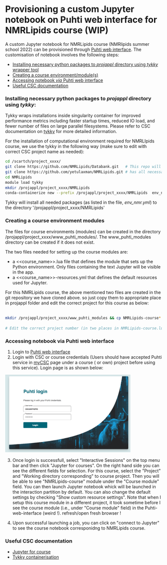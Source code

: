 # Provisioning  a custom Jupyter notebook on Puhti web interface for NMRLipids course (WIP)

A custom Jupyter notebook for NMRLipids course (NMRlipids summer school 2022) can be provisioned through [Puhti web interface](https://www.puhti.csc.fi). The customisation of notebook involves the following steps:

- [Installing necessary python packages to *projappl* directory using *tykky* wrapper tool](#installing-necessary-python-packages-to-projappl-directory-using-tykky)
- [Creating a course environment/module(s)](#creating-a-course-environment-modules)
- [Accessing notebook *via* Puhti web interface](#accessing-notebook-via-puhti-web-interface)
- [Useful CSC documentation](useful-CSC-documentation)

### Installing necessary python packages to *projappl* directory using *tykky*:

Tykky wraps installations inside singularity container for improved performance metrics including faster startup times, reduced IO load, and  fewer number of files on large parallel filesystems. Please refer to CSC documentation on [tykky](https://docs.csc.fi/computing/containers/tykky/) for more detailed information.

For the installation of computational environment required for NMRLIpids course, we use the tykky in the following way (make sure to edit with correct CSC project name as needed):

```bash
cd /scartch/project_xxxx/
git clone https://github.com/NMRLipids/Databank.git   # This repo will be copied to correct path inside the Jupyter notebook for each participant when notebook is laucnhed
git clone https://github.com/yetulaxman/NMRLipids.git # has all necessary scripts for customising the course environment
cd NMRLipids 
module load tykky
mkdir /projappl/project_xxxx/NMRLipids
conda-containerize new --prefix /projappl/project_xxxx/NMRLipids  env_nmr.yml  # this can take a while

```
Tykky will install all needed packages (as listed in the file, *env_nmr.yml*) to the directory '/projappl/project_xxxx/NMRLipids'

### Creating a course environment modules

The files for course environments (modules) can be created in the directory /projappl/project_xxxx/www_puhti_modules/. The www_puhti_modules directory can be created if it does not exist.

The two files needed for setting up the course modules are:
   - a <<course_name>>.lua file that defines the module that sets up the Python environment. Only files containing the text Jupyter will be visible in the app.
   - a <<course_name>>-resources.yml that defines the default resources used for Jupyter.
  
For this NMRLipids course, the above mentioned two files are created  in the git repository we have cloned above. so just copy them to appropriate place in projappl folder and edit the correct project for this course as below:

```bash

mkdir /projappl/project_xxxx/www_puhti_modules && cp NMRLipids-course* /projappl/project_xxxx/www_puhti_modules

# Edit the correct project number (in two places in NMRLipids-course.lua file) in the the copied files in /projappl/project_xxxx/www_puhti_modules.

```
    
### Accessing notebook via Puhti web interface

1. Login to [Puhti web interface](https://www.puhti.csc.fi/public/login.html)
2. Login with CSC or course credentials (Users should have accepted Puhti service in [myCSC](https://my.csc.fi/welcome) page under a course ( or own) project before using this service). Login page is as shown below:

<img src="./Puhti_login.png" width="80%">

3. Once login is successfull, select "Interactive Sessions" on the top menu bar and then click "Jupyter for courses". On the right hand side you can see the different fields for selection.  For this course, select the "Project" and "Working directory corresponding"  to course project. Then you will be able to see "NMRLipids-course" module under the "Course module" field. You can then launch Jupyter notebook whick will be launched in the interaction partition by default. You can also change the default settings by checking "Show custom resource settings". Note that when I setup this course module in a different project, it took sometime before I see the course module (i.e., under "Course module" field) in the Puhti-web-interface (weird !). refresh/open fresh browser !

4. Upon successful launching a job, you can click on "connect to Jupyter" to see the course notebook corresponidng to NMRLipids course.


###  Useful CSC documentation

- [Jupyter for course](https://docs.csc.fi/computing/webinterface/jupyter-for-courses/)
- [Tykky containerisation](https://docs.csc.fi/computing/containers/tykky/)



